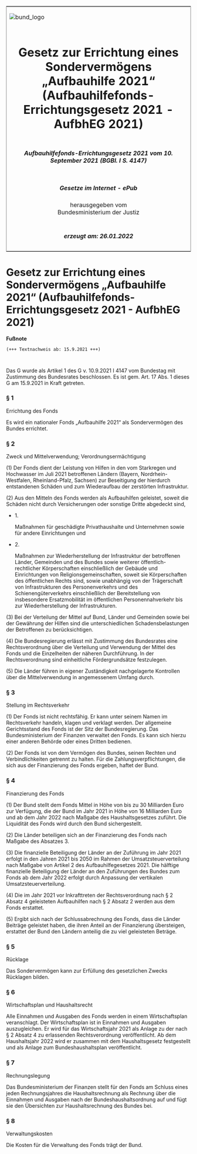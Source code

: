 <span id="DECKBLATT.html"></span>

<table border="0" frame="border" width="100%">

<tr valign="top">

<td align="left">

![bund\_logo](BfJ_2021_Web_de_de.gif)

</td>

<td align="right">

 

</td>

</tr>

<tr align="center" valign="middle">

<td colspan="2">

# Gesetz zur Errichtung eines Sondervermögens „Aufbauhilfe 2021“ (Aufbauhilfefonds-Errichtungsgesetz 2021 - AufbhEG 2021)

</td>

</tr>

<tr align="center" valign="middle">

<td colspan="2">

##### Aufbauhilfefonds-Errichtungsgesetz 2021 vom 10. September 2021 (BGBl. I S. 4147)

</td>

</tr>

<tr align="center" valign="middle">

<td colspan="2">

  
  

##### Gesetze im Internet - ePub  
  
herausgegeben vom  
Bundesministerium der Justiz

</td>

</tr>

<tr align="center" valign="bottom">

<td colspan="2">

  
  

##### erzeugt am: 26.01.2022

</td>

</tr>

</table>

<span id="BJNR414710021.html"></span>

# Gesetz zur Errichtung eines Sondervermögens „Aufbauhilfe 2021“ (Aufbauhilfefonds-Errichtungsgesetz 2021 - AufbhEG 2021)

<div>

  
**Fußnote**

<div class="jnhtml">

<div>

<div class="jurAbsatz">

  

``` 
(+++ Textnachweis ab: 15.9.2021 +++)

 
```

Das G wurde als Artikel 1 des G v. 10.9.2021 I 4147 vom Bundestag mit
Zustimmung des Bundesrates beschlossen. Es ist gem. Art. 17 Abs. 1
dieses G am 15.9.2021 in Kraft getreten.

</div>

</div>

</div>

</div>

<span id="BJNR414710021BJNE000100000.html"></span>

### § 1  
Errichtung des Fonds

<div>

<div class="jnhtml">

<div>

<div class="jurAbsatz">

Es wird ein nationaler Fonds „Aufbauhilfe 2021“ als Sondervermögen des
Bundes errichtet.

</div>

</div>

</div>

</div>

<span id="BJNR414710021BJNE000200000.html"></span>

### § 2  
Zweck und Mittelverwendung; Verordnungsermächtigung

<div>

<div class="jnhtml">

<div>

<div class="jurAbsatz">

(1) Der Fonds dient der Leistung von Hilfen in den vom Starkregen und
Hochwasser im Juli 2021 betroffenen Ländern (Bayern,
Nordrhein-Westfalen, Rheinland-Pfalz, Sachsen) zur Beseitigung der
hierdurch entstandenen Schäden und zum Wiederaufbau der zerstörten
Infrastruktur.

</div>

<div class="jurAbsatz">

(2) Aus den Mitteln des Fonds werden als Aufbauhilfen geleistet, soweit
die Schäden nicht durch Versicherungen oder sonstige Dritte abgedeckt
sind,

  - 1\.
    
    <div>
    
    Maßnahmen für geschädigte Privathaushalte und Unternehmen sowie für
    andere Einrichtungen und
    
    </div>

  - 2\.
    
    <div>
    
    Maßnahmen zur Wiederherstellung der Infrastruktur der betroffenen
    Länder, Gemeinden und des Bundes sowie weiterer
    öffentlich-rechtlicher Körperschaften einschließlich der Gebäude
    und Einrichtungen von Religionsgemeinschaften, soweit sie
    Körperschaften des öffentlichen Rechts sind, sowie unabhängig von
    der Trägerschaft von Infrastrukturen des Personenverkehrs und des
    Schienengüterverkehrs einschließlich der Bereitstellung von
    insbesondere Ersatzmobilität im öffentlichen Personennahverkehr bis
    zur Wiederherstellung der Infrastrukturen.
    
    </div>

</div>

<div class="jurAbsatz">

(3) Bei der Verteilung der Mittel auf Bund, Länder und Gemeinden sowie
bei der Gewährung der Hilfen sind die unterschiedlichen
Schadensbelastungen der Betroffenen zu berücksichtigen.

</div>

<div class="jurAbsatz">

(4) Die Bundesregierung erlässt mit Zustimmung des Bundesrates eine
Rechtsverordnung über die Verteilung und Verwendung der Mittel des Fonds
und die Einzelheiten der näheren Durchführung. In der Rechtsverordnung
sind einheitliche Fördergrundsätze festzulegen.

</div>

<div class="jurAbsatz">

(5) Die Länder führen in eigener Zuständigkeit nachgelagerte Kontrollen
über die Mittelverwendung in angemessenem Umfang durch.

</div>

</div>

</div>

</div>

<span id="BJNR414710021BJNE000300000.html"></span>

### § 3  
Stellung im Rechtsverkehr

<div>

<div class="jnhtml">

<div>

<div class="jurAbsatz">

(1) Der Fonds ist nicht rechtsfähig. Er kann unter seinem Namen im
Rechtsverkehr handeln, klagen und verklagt werden. Der allgemeine
Gerichtsstand des Fonds ist der Sitz der Bundesregierung. Das
Bundesministerium der Finanzen verwaltet den Fonds. Es kann sich hierzu
einer anderen Behörde oder eines Dritten bedienen.

</div>

<div class="jurAbsatz">

(2) Der Fonds ist von dem Vermögen des Bundes, seinen Rechten und
Verbindlichkeiten getrennt zu halten. Für die Zahlungsverpflichtungen,
die sich aus der Finanzierung des Fonds ergeben, haftet der Bund.

</div>

</div>

</div>

</div>

<span id="BJNR414710021BJNE000400000.html"></span>

### § 4  
Finanzierung des Fonds

<div>

<div class="jnhtml">

<div>

<div class="jurAbsatz">

(1) Der Bund stellt dem Fonds Mittel in Höhe von bis zu 30 Milliarden
Euro zur Verfügung, die der Bund im Jahr 2021 in Höhe von 16 Milliarden
Euro und ab dem Jahr 2022 nach Maßgabe des Haushaltsgesetzes zuführt.
Die Liquidität des Fonds wird durch den Bund sichergestellt.

</div>

<div class="jurAbsatz">

(2) Die Länder beteiligen sich an der Finanzierung des Fonds nach
Maßgabe des Absatzes 3.

</div>

<div class="jurAbsatz">

(3) Die finanzielle Beteiligung der Länder an der Zuführung im Jahr 2021
erfolgt in den Jahren 2021 bis 2050 im Rahmen der Umsatzsteuerverteilung
nach Maßgabe von Artikel 2 des Aufbauhilfegesetzes 2021. Die hälftige
finanzielle Beteiligung der Länder an den Zuführungen des Bundes zum
Fonds ab dem Jahr 2022 erfolgt durch Anpassung der vertikalen
Umsatzsteuerverteilung.

</div>

<div class="jurAbsatz">

(4) Die im Jahr 2021 vor Inkrafttreten der Rechtsverordnung nach § 2
Absatz 4 geleisteten Aufbauhilfen nach § 2 Absatz 2 werden aus dem Fonds
erstattet.

</div>

<div class="jurAbsatz">

(5) Ergibt sich nach der Schlussabrechnung des Fonds, dass die Länder
Beiträge geleistet haben, die ihren Anteil an der Finanzierung
übersteigen, erstattet der Bund den Ländern anteilig die zu viel
geleisteten Beträge.

</div>

</div>

</div>

</div>

<span id="BJNR414710021BJNE000500000.html"></span>

### § 5  
Rücklage

<div>

<div class="jnhtml">

<div>

<div class="jurAbsatz">

Das Sondervermögen kann zur Erfüllung des gesetzlichen Zwecks Rücklagen
bilden.

</div>

</div>

</div>

</div>

<span id="BJNR414710021BJNE000600000.html"></span>

### § 6  
Wirtschaftsplan und Haushaltsrecht

<div>

<div class="jnhtml">

<div>

<div class="jurAbsatz">

Alle Einnahmen und Ausgaben des Fonds werden in einem Wirtschaftsplan
veranschlagt. Der Wirtschaftsplan ist in Einnahmen und Ausgaben
auszugleichen. Er wird für das Wirtschaftsjahr 2021 als Anlage zu der
nach § 2 Absatz 4 zu erlassenden Rechtsverordnung veröffentlicht. Ab dem
Haushaltsjahr 2022 wird er zusammen mit dem Haushaltsgesetz festgestellt
und als Anlage zum Bundeshaushaltsplan veröffentlicht.

</div>

</div>

</div>

</div>

<span id="BJNR414710021BJNE000700000.html"></span>

### § 7  
Rechnungslegung

<div>

<div class="jnhtml">

<div>

<div class="jurAbsatz">

Das Bundesministerium der Finanzen stellt für den Fonds am Schluss eines
jeden Rechnungsjahres die Haushaltsrechnung als Rechnung über die
Einnahmen und Ausgaben nach der Bundeshaushaltsordnung auf und fügt sie
den Übersichten zur Haushaltsrechnung des Bundes bei.

</div>

</div>

</div>

</div>

<span id="BJNR414710021BJNE000800000.html"></span>

### § 8  
Verwaltungskosten

<div>

<div class="jnhtml">

<div>

<div class="jurAbsatz">

Die Kosten für die Verwaltung des Fonds trägt der Bund.

</div>

</div>

</div>

</div>
